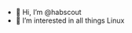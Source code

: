 - 👋 Hi, I’m @habscout
- 👀 I’m interested in all things Linux
<!---
habscout/habscout is a ✨ special ✨ repository because its `README.md` (this file) appears on your GitHub profile.
You can click the Preview link to take a look at your changes.
--->
